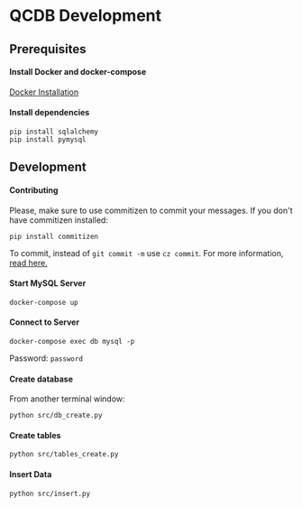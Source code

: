 # QCDB Development

## Prerequisites

#### Install Docker and docker-compose

[Docker Installation](https://docs.docker.com/docker-for-mac/install/)

#### Install dependencies
```
pip install sqlalchemy
pip install pymysql
```

## Development

#### Contributing

Please, make sure to use commitizen to commit your messages.
If you don't have commitizen installed:
```
pip install commitizen
```
To commit, instead of `git commit -m` use `cz commit`.
For more information, [read here.](https://compbiocore.github.io/cbc-documentation-templates/semantic_release/)


#### Start MySQL Server
```
docker-compose up
```

#### Connect to Server
```
docker-compose exec db mysql -p
```
Password: `password`

#### Create database
From another terminal window:
```
python src/db_create.py
```

#### Create tables
```
python src/tables_create.py
```

#### Insert Data
```
python src/insert.py
```
